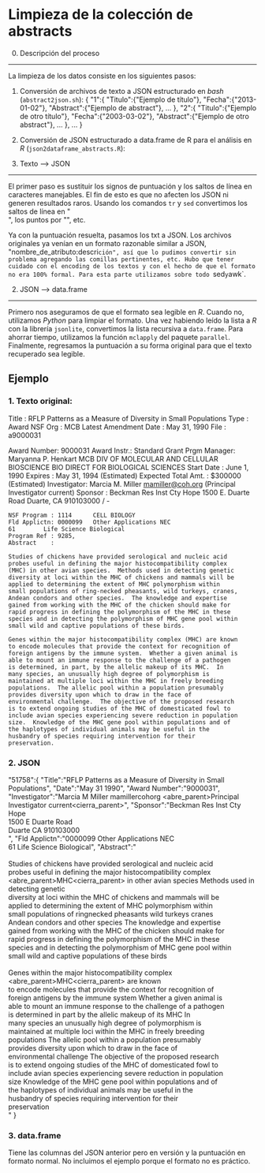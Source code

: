 
Limpieza de la colección de abstracts
===================================================

0. Descripción del proceso
----------------------------

La limpieza de los datos consiste en los siguientes pasos:

1. Conversión de archivos de texto a JSON estructurado en _bash_ (`abstract2json.sh`):
    {
	"1":{
	    "Titulo":{"Ejemplo de título"},
	    "Fecha":{"2013-01-02"},
	    "Abstract":{"Ejemplo de abstract"},
	    ...
	    },
	"2":{
	    "Titulo":{"Ejemplo de otro título"},
	    "Fecha":{"2003-03-02"},
	    "Abstract":{"Ejemplo de otro abstract"},
	    ...
	    },
	...
    }
2. Conversión de JSON estructurado a data.frame de R para el análisis en _R_ (`json2dataframe_abstracts.R`):


1. Texto --> JSON
--------------------------------

El primer paso es sustituir los signos de puntuación y los saltos de línea en caracteres manejables. El fin de esto es que no afecten los JSON ni generen resultados raros. Usando los comandos `tr` y `sed` convertimos los saltos de línea en " <br> ", los puntos por "<punto>", etc.

Ya con la puntuación resuelta, pasamos los txt a JSON. Los archivos originales ya venían en un formato razonable similar a JSON, "nombre_de_atributo:descri`ción", así que lo pudimos convertir sin problema agregando las comillas pertinentes, etc. Hubo que tener cuidado con el encoding de los textos y con el hecho de que el formato no era 100% formal. Para esta parte utilizamos sobre todo `sed` y `awk`.


2. JSON --> data.frame
---------------------------------------

Primero nos aseguramos de que el formato sea legible en _R_. Cuando no, utilizamos _Python_ para limpiar el formato. Una vez habiendo leído la lista a _R_ con la librería `jsonlite`, convertimos la lista recursiva a `data.frame`. Para ahorrar tiempo, utilizamos la función `mclapply` del paquete `parallel`. Finalmente, regresamos la puntuación a su forma original para que el texto recuperado sea legible.


Ejemplo
----------

### 1. Texto original: 

Title       : RFLP Patterns as a Measure of Diversity in Small Populations
Type        : Award
NSF Org     : MCB
Latest
Amendment
Date        : May 31,  1990
File        : a9000031

Award Number: 9000031
Award Instr.: Standard Grant
Prgm Manager: Maryanna P. Henkart
MCB  DIV OF MOLECULAR AND CELLULAR BIOSCIENCE
BIO  DIRECT FOR BIOLOGICAL SCIENCES
    Start Date  : June 1,  1990
Expires     : May 31,  1994        (Estimated)
    Expected
    Total Amt.  : $300000             (Estimated)
Investigator: Marcia M. Miller mamiller@coh.org  (Principal Investigator current)
    Sponsor     : Beckman Res Inst Cty Hope
    1500 E. Duarte Road
    Duarte, CA  910103000    /   -

    NSF Program : 1114      CELL BIOLOGY
    Fld Applictn: 0000099   Other Applications NEC
    61        Life Science Biological
    Program Ref : 9285,
    Abstract    :

    Studies of chickens have provided serological and nucleic acid
    probes useful in defining the major histocompatibility complex
    (MHC) in other avian species.  Methods used in detecting genetic
    diversity at loci within the MHC of chickens and mammals will be
    applied to determining the extent of MHC polymorphism within
    small populations of ring-necked pheasants, wild turkeys, cranes,
    Andean condors and other species.  The knowledge and expertise
    gained from working with the MHC of the chicken should make for
    rapid progress in defining the polymorphism of the MHC in these
    species and in detecting the polymorphism of MHC gene pool within
    small wild and captive populations of these birds.

    Genes within the major histocompatibility complex (MHC) are known
    to encode molecules that provide the context for recognition of
    foreign antigens by the immune system.  Whether a given animal is
    able to mount an immune response to the challenge of a pathogen
    is determined, in part, by the allelic makeup of its MHC.  In
    many species, an unusually high degree of polymorphism is
    maintained at multiple loci within the MHC in freely breeding
    populations.  The allelic pool within a population presumably
    provides diversity upon which to draw in the face of
    environmental challenge.  The objective of the proposed research
    is to extend ongoing studies of the MHC of domesticated fowl to
    include avian species experiencing severe reduction in population
    size.  Knowledge of the MHC gene pool within populations and of
    the haplotypes of individual animals may be useful in the
    husbandry of species requiring intervention for their
    preservation.

### 2. JSON
"51758":{
    "Title":"RFLP Patterns as a Measure of Diversity in Small Populations",
    "Date":"May 31<coma> 1990",
    "Award Number":"9000031",
    "Investigator":"Marcia M<punto> Miller mamillercoh<punto>org <abre_parent>Principal Investigator current<cierra_parent>",
    "Sponsor":"Beckman Res Inst Cty Hope<br> 1500 E<punto> Duarte Road<br> Duarte<coma> CA 910103000 <diagonal> <guion><br>",
    "Fld Applictn":"0000099 Other Applications NEC <br> 61 Life Science Biological",
    "Abstract":"<br> <br> Studies of chickens have provided serological and nucleic acid <br> probes useful in defining the major histocompatibility complex <br> <abre_parent>MHC<cierra_parent> in other avian species<punto> Methods used in detecting genetic <br> diversity at loci within the MHC of chickens and mammals will be <br> applied to determining the extent of MHC polymorphism within <br> small populations of ring<guion>necked pheasants<coma> wild turkeys<coma> cranes<coma> <br> Andean condors and other species<punto> The knowledge and expertise <br> gained from working with the MHC of the chicken should make for <br> rapid progress in defining the polymorphism of the MHC in these <br> species and in detecting the polymorphism of MHC gene pool within <br> small wild and captive populations of these birds<punto> <br> <br> Genes within the major histocompatibility complex <abre_parent>MHC<cierra_parent> are known <br> to encode molecules that provide the context for recognition of <br> foreign antigens by the immune system<punto> Whether a given animal is <br> able to mount an immune response to the challenge of a pathogen <br> is determined<coma> in part<coma> by the allelic makeup of its MHC<punto> In <br> many species<coma> an unusually high degree of polymorphism is <br> maintained at multiple loci within the MHC in freely breeding <br> populations<punto> The allelic pool within a population presumably <br> provides diversity upon which to draw in the face of <br> environmental challenge<punto> The objective of the proposed research <br> is to extend ongoing studies of the MHC of domesticated fowl to <br> include avian species experiencing severe reduction in population <br> size<punto> Knowledge of the MHC gene pool within populations and of <br> the haplotypes of individual animals may be useful in the <br> husbandry of species requiring intervention for their <br> preservation<punto><br>"
}

### 3. data.frame

Tiene las columnas del JSON anterior pero en versión y la puntuación en formato normal. No incluimos el ejemplo porque el formato no es práctico.
